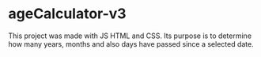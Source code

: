 # ageCalculator-v3
This project was made with JS HTML and CSS. Its purpose is to determine how many years, months and also days have passed since a selected date.
